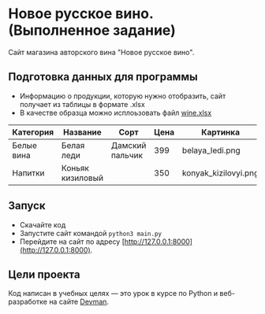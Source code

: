 # Новое русское вино. (Выполненное задание)

Сайт магазина авторского вина "Новое русское вино".

## Подготовка данных для программы
- Информацию о продукции, которую нужно отобразить, сайт получает из таблицы в формате .xlsx
- В качестве образца можно исплоьзовать файл [wine.xlsx](https://github.com/Tenundor/wine/blob/master/wine.xlsx)

Категория | Название | Сорт | Цена | Картинка | Акция
--------- | -------- | ---- | ---- | -------- | -----
Белые вина | Белая леди | Дамский пальчик | 399 | belaya_ledi.png | Выгодное предложение
Напитки | Коньяк кизиловый | | 350 | konyak_kizilovyi.png |

## Запуск

- Скачайте код
- Запустите сайт командой `python3 main.py`
- Перейдите на сайт по адресу [http://127.0.0.1:8000](http://127.0.0.1:8000).

## Цели проекта

Код написан в учебных целях — это урок в курсе по Python и веб-разработке на сайте [Devman](https://dvmn.org).


